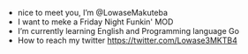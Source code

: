 - nice to meet you, I’m @LowaseMakuteba
- I want to meke a Friday Night Funkin' MOD
- I’m currently learning English and Programming language Go
- How to reach my twitter https://twitter.com/Lowase3MKTB4
<!---
LowaseMakuteba/LowaseMakuteba is a ✨ special ✨ repository because its `README.md` (this file) appears on your GitHub profile.
You can click the Preview link to take a look at your changes.
--->
